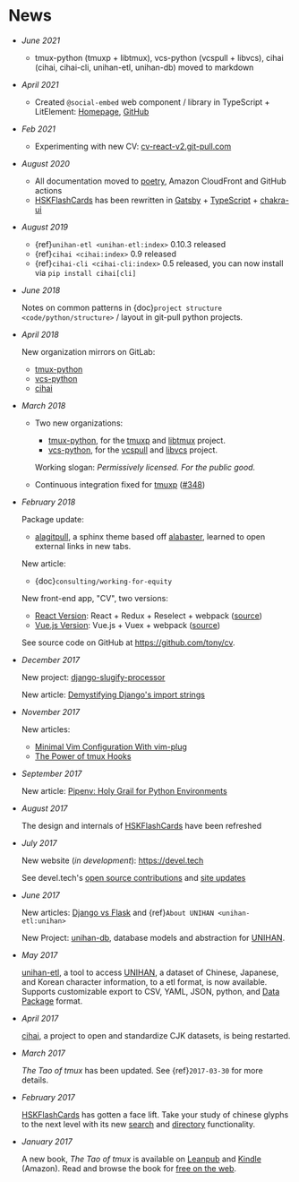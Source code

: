 # News

- _June 2021_

  - tmux-python (tmuxp + libtmux), vcs-python (vcspull + libvcs), cihai
    (cihai, cihai-cli, unihan-etl, unihan-db) moved to markdown

- _April 2021_

  - Created `@social-embed` web component / library in TypeScript + LitElement:
    [Homepage](https://social-embed.git-pull.com), [GitHub](https://github.com/social-embed/social-embed)

- _Feb 2021_

  - Experimenting with new CV: [cv-react-v2.git-pull.com](https://cv-react-v2.git-pull.com/)

- _August 2020_

  - All documentation moved to [poetry](https://python-poetry.org/),
    Amazon CloudFront and GitHub actions
  - [HSKFlashCards][hskflashcards] has been rewritten in [Gatsby][gatsby] + [TypeScript][typescript] +
    [chakra-ui][chakra-ui]

[gatsby]: https://gatsbyjs.com
[typescript]: https://www.typescriptlang.org
[chakra-ui]: https://chakra-ui.com/
[hskflashcards]: https://www.hskflashcards.com

- _August 2019_

  - {ref}`unihan-etl <unihan-etl:index>` 0.10.3 released
  - {ref}`cihai <cihai:index>` 0.9 released
  - {ref}`cihai-cli <cihai-cli:index>` 0.5 released, you can now install
    via `pip install cihai[cli]`

- _June 2018_

  Notes on common patterns in {doc}`project structure <code/python/structure>` /
  layout in git-pull python projects.

- _April 2018_

  New organization mirrors on GitLab:

  - [tmux-python](https://gitlab.com/tmux-python)
  - [vcs-python](https://gitlab.com/vcs-python)
  - [cihai](https://gitlab.com/cihai)

- _March 2018_

  - Two new organizations:

    - [tmux-python](https://github.com/tmux-python), for the
      [tmuxp](https://github.com/tmux-python/tmuxp) and
      [libtmux](https://github.com/tmux-python/libtmux) project.
    - [vcs-python](https://github.com/vcs-python), for the
      [vcspull](https://github.com/vcs-python/vcspull) and
      [libvcs](https://github.com/vcs-python/libvcs) project.

    Working slogan: _Permissively licensed. For the public good._

  - Continuous integration fixed for [tmuxp][tmuxp]
    ([#348](https://github.com/tmux-python/tmuxp/pull/348))

- _February 2018_

  Package update:

  - [alagitpull](https://github.com/git-pull/alagitpull), a sphinx theme based
    off [alabaster](https://github.com/bitprophet/alabaster), learned to open
    external links in new tabs.

  New article:

  - {doc}`consulting/working-for-equity`

  New front-end app, "CV", two versions:

  - [React Version](https://cv-react.git-pull.com): React + Redux + Reselect + webpack
    ([source](https://github.com/tony/cv/tree/master/react))
  - [Vue.js Version](https://cv-vue.git-pull.com): Vue.js + Vuex + webpack
    ([source](https://github.com/tony/cv/tree/master/vue))

  See source code on GitHub at <https://github.com/tony/cv>.

- _December 2017_

  New project: [django-slugify-processor](https://django-slugify-processor.devel.tech/)

  New article: [Demystifying Django's import strings](https://devel.tech/tips/n/djms3tTe/demystifying-djangos-import-strings/)

- _November 2017_

  New articles:

  - [Minimal Vim Configuration With vim-plug](https://devel.tech/snippets/n/vIMmz8vZ/minimal-vim-configuration-with-vim-plug)
  - [The Power of tmux Hooks](https://devel.tech/tips/n/tMuXz2lj/the-power-of-tmux-hooks/)

- _September 2017_

  New article: [Pipenv: Holy Grail for Python Environments](https://devel.tech/tips/n/pIpEnvNh/pipenv/)

- _August 2017_

  The design and internals of [HSKFlashCards][hskflashcards] have been refreshed

- _July 2017_

  New website (_in development_): <https://devel.tech>

  See devel.tech's [open source contributions](https://devel.tech/site/open-source) and [site updates](https://devel.tech/site/updates)

- _June 2017_

  New articles: [Django vs Flask][django vs flask] and {ref}`About UNIHAN <unihan-etl:unihan>`

  New Project: [unihan-db][unihan-db], database models and abstraction for
  [UNIHAN][unihan].

  [django vs flask]: https://devel.tech/features/django-vs-flask/

- _May 2017_

  [unihan-etl][unihan-etl], a tool to access [UNIHAN][unihan], a dataset of Chinese,
  Japanese, and Korean character information, to a etl format, is now
  available. Supports customizable export to CSV, YAML, JSON, python, and
  [Data Package][data package] format.

- _April 2017_

  [cihai][cihai], a project to open and standardize CJK datasets, is being restarted.

- _March 2017_

  _The Tao of tmux_ has been updated. See {ref}`2017-03-30` for more details.

- _February 2017_

  [HSKFlashCards][hskflashcards] has gotten a face lift. Take
  your study of chinese glyphs to the next level with its new [search](https://www.hskflashcards.com/search)
  and [directory](https://www.hskflashcards.com/browse) functionality.

- _January 2017_

  A new book, _The Tao of tmux_ is available on [Leanpub][leanpub] and [Kindle][kindle] (Amazon). Read and browse the book for [free on the web][free on the web].

[unihan-etl]: https://unihan-etl.git-pull.com
[unihan-db]: https://unihan-db.git-pull.com
[unihan]: https://en.wikipedia.org/wiki/Han_unification
[data package]: http://frictionlessdata.io/data-packages/
[free on the web]: https://leanpub.com/the-tao-of-tmux/read
[leanpub]: https://leanpub.com/the-tao-of-tmux
[kindle]: http://amzn.to/2gPfRhC
[cihai]: https://cihai.git-pull.com
[tmuxp]: https://tmuxp.git-pull.com
